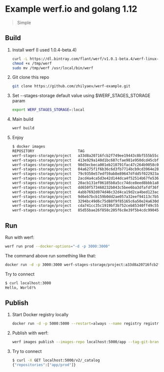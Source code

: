 # Example werf.io and golang 1.12
> Simple

## Build
1. Install werf (I used 1.0.4-beta.4)
    ```bash
    curl -L https://dl.bintray.com/flant/werf/v1.0.1-beta.4/werf-linux-amd64-v1.0.1-beta.4 -o /tmp/werf
    chmod +x /tmp/werf
    sudo mv /tmp/werf /usr/local/bin/werf
    ```
2. Git clone this repo
   ```bash
   git clone https://github.com/zhilyaev/werf-example.git
   ```
3. Set --stages-storage default value using $WERF_STAGES_STORAGE param
    ```bash
    export WERF_STAGES_STORAGE=:local
    ```
4. Main build 
    ```bash 
    werf build
    ```
5. Enjoy
    ```bash
    $ docker images                                                         
    REPOSITORY                    TAG                                                                IMAGE ID            CREATED             SIZE
    werf-stages-storage/project   a33d8a20716fcb2f749ee19443c0bf555b55ce8fce304431ca81153a2e53f7c5   fe747a108218        About an hour ago   17.1MB
    werf-stages-storage/project   413e929a140d1bc687cfae981e950dcd45cbfbf7ed578b77d1400c70a66fb440   165090988574        About an hour ago   17.1MB
    werf-stages-storage/project   90d3ecbeca001eb210791fac47c264b9058c0d208296a39840194fd999de4544   4dd9437ba342        About an hour ago   648MB
    werf-stages-storage/project   04a6275f1f6b36c6d3fb7714bcb9cd3964e289fa54ad7b294aee0e33c819f61f   e57e30d253ed        About an hour ago   637MB
    werf-stages-storage/project   79c9350e57edf59ab8e89647dfdd5f022923a2672f8c1ec12e1b1a20f6972ae7   936d0907738e        About an hour ago   17.1MB
    werf-stages-storage/project   2acd4a4ca5d3e42d144dca4f52514b67fe536d1046a40e0c862b6c34a27690fe   5d69d82b78d6        About an hour ago   17.1MB
    werf-stages-storage/project   20acb131ef06185b8a5cc74dce8eed8bbb1a88969e9af59d1f3cbed749693b18   d2380f73a521        About an hour ago   5.53MB
    werf-stages-storage/project   dd650f573460232b043c5bee6ba3dfafdf36f1cec16f2aebc44ffa750ff56035   cb59febc835c        About an hour ago   648MB
    werf-stages-storage/project   4abb7692d074d46c32d4ca19d2ca4bed123ac7aa573cbbdb3283eabe3b44f7bd   0edf9a9740b9        About an hour ago   637MB
    werf-stages-storage/project   9d6eb7bcb159b0dd2ae057a32eef94113c7b516ebc339a1f5c6dfd0c0ff3c687   469dae8d128b        About an hour ago   637MB
    werf-stages-storage/project   3294bc49d6c75d88f9f85165c6a50e24a630da55596e6ed84d2c7a16eb77d03f   20a56ce200dd        About an hour ago   525MB
    werf-stages-storage/project   cda741cc35c1919bf3b752ceb85340ff49c5538ae47db19f8ae867df8fd1da74   2def7c76f0bd        About an hour ago   525MB
    werf-stages-storage/project   85d55bae26f858c205f6c8e39f5b4cdc9904558517e600421a20ee148e5ef137   3babd9476715        About an hour ago   350MB
    ```

## Run
Run with werf:
```bash
werf run prod --docker-options="-d -p 3000:3000"   
```
The command above run something like that:
```bash
docker run -d -p 3000:3000 werf-stages-storage/project:a33d8a20716fcb2f749ee19443c0bf555b55ce8fce304431ca81153a2e53f7c5
```

Try to connect
```bash
$ curl localhost:3000
Hello, World!%     
```


## Publish
1. Start Docker registry locally
    ```bash
    docker run -d -p 5000:5000 --restart=always --name registry registry:2
    ```
2. Publish with werf:
    ```bash
    werf images publish --images-repo localhost:5000/app --tag-git-branch master 
    ```
3. Try to connect
    ```bash
    $ curl -X GET localhost:5000/v2/_catalog                                                                                                                                                                                                                                                                     
    {"repositories":["app/prod"]}
     ``` 